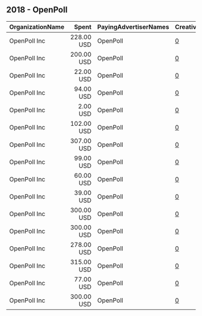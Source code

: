 ## 2018 - OpenPoll 
|OrganizationName|Spent|PayingAdvertiserNames|CreativeUrls|Impressions|Genders|AgeBrackets|CountryCodes|BillingAddresses|CandidateBallotInformation|
|:---|---:|:---|:---|---:|:---|:---|:---|:---|:---|
|OpenPoll Inc|228.00 USD|OpenPoll|[0](https://www.snap.com/political-ads/asset/eb9d0d17ad417bef52701ec64301bfb3b741c9aab040dfc2951664037e3793a8?mediaType=mp4)|81,964||18+|united states|US||
|OpenPoll Inc|200.00 USD|OpenPoll|[0](https://www.snap.com/political-ads/asset/eb9d0d17ad417bef52701ec64301bfb3b741c9aab040dfc2951664037e3793a8?mediaType=mp4)|53,043||17+|united states|US||
|OpenPoll Inc|22.00 USD|OpenPoll|[0](https://www.snap.com/political-ads/asset/eb9d0d17ad417bef52701ec64301bfb3b741c9aab040dfc2951664037e3793a8?mediaType=mp4)|5,301|||united states|US||
|OpenPoll Inc|94.00 USD|OpenPoll|[0](https://www.snap.com/political-ads/asset/baf1712fc27a39abc1e43d5424c9fcab6cd39a33a974d261b8bc0c17675c1d1e?mediaType=mp4)|25,800||18+|united states|US||
|OpenPoll Inc|2.00 USD|OpenPoll|[0](https://www.snap.com/political-ads/asset/90d2c689ddb0b2c74b74c34ea03aa278dc684c2492b9db5120834c280099a83b?mediaType=mp4)|721|||united states|US||
|OpenPoll Inc|102.00 USD|OpenPoll|[0](https://www.snap.com/political-ads/asset/eb9d0d17ad417bef52701ec64301bfb3b741c9aab040dfc2951664037e3793a8?mediaType=mp4)|31,835||18-29|united states|US||
|OpenPoll Inc|307.00 USD|OpenPoll|[0](https://www.snap.com/political-ads/asset/eb9d0d17ad417bef52701ec64301bfb3b741c9aab040dfc2951664037e3793a8?mediaType=mp4)|73,093||18+|united states|US||
|OpenPoll Inc|99.00 USD|OpenPoll|[0](https://www.snap.com/political-ads/asset/f65ab2b5daf15e93e393b2f2159b878db1b4df2033e8e602173702b379849b2f?mediaType=mp4)|29,094||18+|united states|US||
|OpenPoll Inc|60.00 USD|OpenPoll|[0](https://www.snap.com/political-ads/asset/eb9d0d17ad417bef52701ec64301bfb3b741c9aab040dfc2951664037e3793a8?mediaType=mp4)|20,028||17+|united states|US||
|OpenPoll Inc|39.00 USD|OpenPoll|[0](https://www.snap.com/political-ads/asset/05fb693648e5babbb2ba9534b111e27c22619fe9e22226646b14e12735cb2dfd?mediaType=mp4)|11,022||18-23|united states|US||
|OpenPoll Inc|300.00 USD|OpenPoll|[0](https://www.snap.com/political-ads/asset/eb9d0d17ad417bef52701ec64301bfb3b741c9aab040dfc2951664037e3793a8?mediaType=mp4)|107,136||17-29|united states|US||
|OpenPoll Inc|300.00 USD|OpenPoll|[0](https://www.snap.com/political-ads/asset/eb9d0d17ad417bef52701ec64301bfb3b741c9aab040dfc2951664037e3793a8?mediaType=mp4)|68,511||18-29|united states|US||
|OpenPoll Inc|278.00 USD|OpenPoll|[0](https://www.snap.com/political-ads/asset/baf1712fc27a39abc1e43d5424c9fcab6cd39a33a974d261b8bc0c17675c1d1e?mediaType=mp4)|82,654||18+|united states|US||
|OpenPoll Inc|315.00 USD|OpenPoll|[0](https://www.snap.com/political-ads/asset/eb9d0d17ad417bef52701ec64301bfb3b741c9aab040dfc2951664037e3793a8?mediaType=mp4)|71,340||18-29|united states|US||
|OpenPoll Inc|77.00 USD|OpenPoll|[0](https://www.snap.com/political-ads/asset/baf1712fc27a39abc1e43d5424c9fcab6cd39a33a974d261b8bc0c17675c1d1e?mediaType=mp4)|19,082||18+|united states|US||
|OpenPoll Inc|300.00 USD|OpenPoll|[0](https://www.snap.com/political-ads/asset/eb9d0d17ad417bef52701ec64301bfb3b741c9aab040dfc2951664037e3793a8?mediaType=mp4)|88,125||18-29|united states|US||
